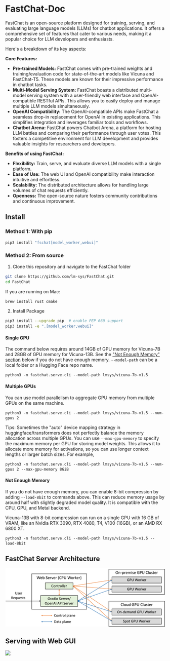 # FastChat-Doc

FastChat is an open-source platform designed for training, serving, and evaluating large language models (LLMs) for chatbot applications. It offers a comprehensive set of features that cater to various needs, making it a popular choice for LLM developers and enthusiasts.

Here's a breakdown of its key aspects:

**Core Features:**

* **Pre-trained Models:** FastChat comes with pre-trained weights and training/evaluation code for state-of-the-art models like Vicuna and FastChat-T5. These models are known for their impressive performance in chatbot tasks.
* **Multi-Model Serving System:** FastChat boasts a distributed multi-model serving system with a user-friendly web interface and OpenAI-compatible RESTful APIs. This allows you to easily deploy and manage multiple LLM models simultaneously.
* **OpenAI Compatibility:** The OpenAI-compatible APIs make FastChat a seamless drop-in replacement for OpenAI in existing applications. This simplifies integration and leverages familiar tools and workflows.
* **Chatbot Arena:** FastChat powers Chatbot Arena, a platform for hosting LLM battles and comparing their performance through user votes. This fosters a competitive environment for LLM development and provides valuable insights for researchers and developers.

**Benefits of using FastChat:**

* **Flexibility:** Train, serve, and evaluate diverse LLM models with a single platform.
* **Ease of Use:** The web UI and OpenAI compatibility make interaction intuitive and effortless.
* **Scalability:** The distributed architecture allows for handling large volumes of chat requests efficiently.
* **Openness:** The open-source nature fosters community contributions and continuous improvement.

## Install

### Method 1: With pip

```bash
pip3 install "fschat[model_worker,webui]"
```

### Method 2: From source

1. Clone this repository and navigate to the FastChat folder
```bash
git clone https://github.com/lm-sys/FastChat.git
cd FastChat
```

If you are running on Mac:
```bash
brew install rust cmake
```

2. Install Package
```bash
pip3 install --upgrade pip  # enable PEP 660 support
pip3 install -e ".[model_worker,webui]"
```

#### Single GPU
The command below requires around 14GB of GPU memory for Vicuna-7B and 28GB of GPU memory for Vicuna-13B.
See the ["Not Enough Memory" section](#not-enough-memory) below if you do not have enough memory.
`--model-path` can be a local folder or a Hugging Face repo name.
```
python3 -m fastchat.serve.cli --model-path lmsys/vicuna-7b-v1.5
```

#### Multiple GPUs
You can use model parallelism to aggregate GPU memory from multiple GPUs on the same machine. 
```
python3 -m fastchat.serve.cli --model-path lmsys/vicuna-7b-v1.5 --num-gpus 2
```

Tips:
Sometimes the "auto" device mapping strategy in huggingface/transformers does not perfectly balance the memory allocation across multiple GPUs.
You can use `--max-gpu-memory` to specify the maximum memory per GPU for storing model weights.
This allows it to allocate more memory for activations, so you can use longer context lengths or larger batch sizes. For example,

```
python3 -m fastchat.serve.cli --model-path lmsys/vicuna-7b-v1.5 --num-gpus 2 --max-gpu-memory 8GiB
```

#### Not Enough Memory
If you do not have enough memory, you can enable 8-bit compression by adding `--load-8bit` to commands above.
This can reduce memory usage by around half with slightly degraded model quality.
It is compatible with the CPU, GPU, and Metal backend.

Vicuna-13B with 8-bit compression can run on a single GPU with 16 GB of VRAM, like an Nvidia RTX 3090, RTX 4080, T4, V100 (16GB), or an AMD RX 6800 XT.

```
python3 -m fastchat.serve.cli --model-path lmsys/vicuna-7b-v1.5 --load-8bit
```

## FastChat Server Architecture
![server arch](assets/server_arch.png)

## Serving with Web GUI


<a href="https://chat.lmsys.org"><img src="assets/demo_narrow.gif" width="70%"></a>
